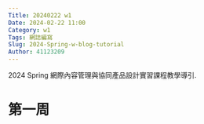 ```yaml
---
Title: 20240222 w1
Date: 2024-02-22 11:00
Category: w1
Tags: 網誌編寫
Slug: 2024-Spring-w-blog-tutorial
Author: 41123209
---
```


2024 Spring 網際內容管理與協同產品設計實習課程教學導引.

<!-- PELICAN_END_SUMMARY -->
# 第一周